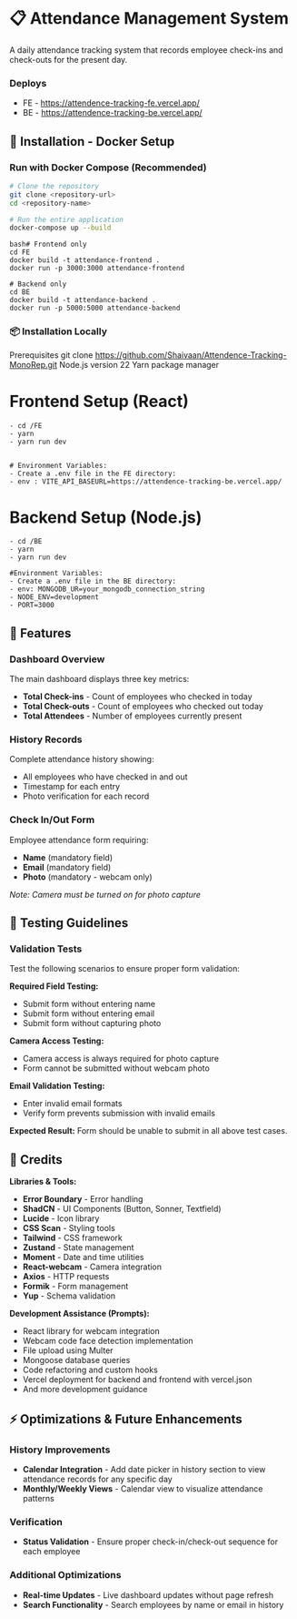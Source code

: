 # 📋 Attendance Management System

A daily attendance tracking system that records employee check-ins and check-outs for the present day.

### Deploys
- FE - https://attendence-tracking-fe.vercel.app/
- BE - https://attendence-tracking-be.vercel.app/



## 🐳 Installation - Docker Setup

### Run with Docker Compose (Recommended)
```bash
# Clone the repository
git clone <repository-url>
cd <repository-name>

# Run the entire application
docker-compose up --build
```

```
bash# Frontend only
cd FE
docker build -t attendance-frontend .
docker run -p 3000:3000 attendance-frontend

# Backend only  
cd BE
docker build -t attendance-backend .
docker run -p 5000:5000 attendance-backend
```

### 📦 Installation Locally
Prerequisites
git clone https://github.com/Shaivaan/Attendence-Tracking-MonoRep.git
Node.js version 22
Yarn package manager

# Frontend Setup (React)
```
- cd /FE
- yarn
- yarn run dev


# Environment Variables:
- Create a .env file in the FE directory:
- env : VITE_API_BASEURL=https://attendence-tracking-be.vercel.app/
```


# Backend Setup (Node.js)
```
- cd /BE
- yarn
- yarn run dev

#Environment Variables:
- Create a .env file in the BE directory:
- env: MONGODB_UR=your_mongodb_connection_string
- NODE_ENV=development
- PORT=3000

```

## 🎯 Features

### Dashboard Overview
The main dashboard displays three key metrics:
- **Total Check-ins** - Count of employees who checked in today
- **Total Check-outs** - Count of employees who checked out today  
- **Total Attendees** - Number of employees currently present

### History Records
Complete attendance history showing:
- All employees who have checked in and out
- Timestamp for each entry
- Photo verification for each record

### Check In/Out Form
Employee attendance form requiring:
- **Name** (mandatory field)
- **Email** (mandatory field)
- **Photo** (mandatory - webcam only)

*Note: Camera must be turned on for photo capture*

## 🧪 Testing Guidelines

### Validation Tests
Test the following scenarios to ensure proper form validation:

**Required Field Testing:**
- Submit form without entering name
- Submit form without entering email  
- Submit form without capturing photo

**Camera Access Testing:**
- Camera access is always required for photo capture
- Form cannot be submitted without webcam photo

**Email Validation Testing:**
- Enter invalid email formats
- Verify form prevents submission with invalid emails

**Expected Result:** Form should be unable to submit in all above test cases.

## 🙏 Credits
**Libraries & Tools:**
- **Error Boundary** - Error handling
- **ShadCN** - UI Components (Button, Sonner, Textfield)
- **Lucide** - Icon library
- **CSS Scan** - Styling tools
- **Tailwind** - CSS framework
- **Zustand** - State management
- **Moment** - Date and time utilities
- **React-webcam** - Camera integration
- **Axios** - HTTP requests
- **Formik** - Form management
- **Yup** - Schema validation

**Development Assistance (Prompts):**
- React library for webcam integration
- Webcam code face detection implementation
- File upload using Multer
- Mongoose database queries
- Code refactoring and custom hooks
- Vercel deployment for backend and frontend with vercel.json
- And more development guidance


## ⚡ Optimizations & Future Enhancements

### History Improvements
- **Calendar Integration** - Add date picker in history section to view attendance records for any specific day
- **Monthly/Weekly Views** - Calendar view to visualize attendance patterns

### Verification
- **Status Validation** - Ensure proper check-in/check-out sequence for each employee

### Additional Optimizations
- **Real-time Updates** - Live dashboard updates without page refresh
- **Search Functionality** - Search employees by name or email in history
